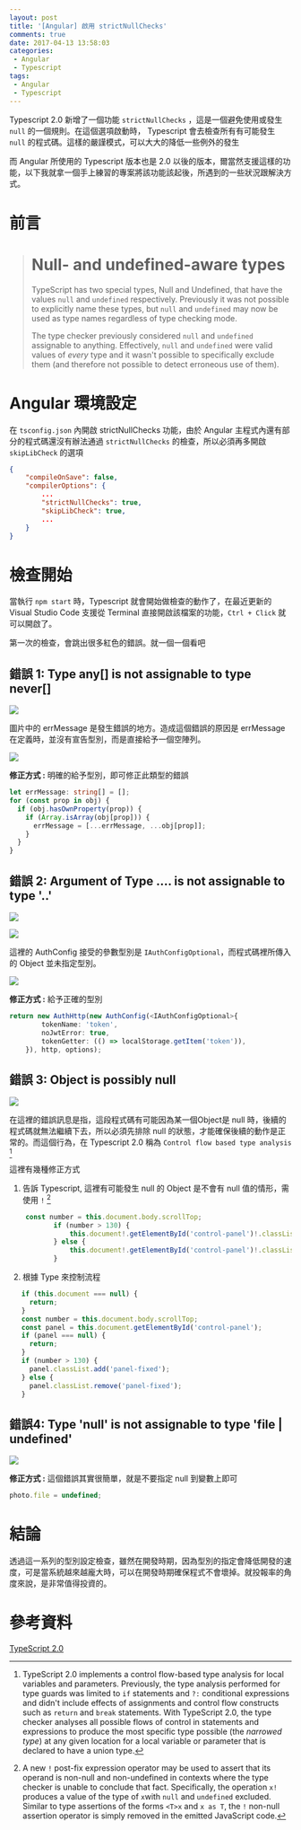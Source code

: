 ```yaml
---
layout: post
title: '[Angular] 啟用 strictNullChecks'
comments: true
date: 2017-04-13 13:58:03
categories: 
 - Angular
 - Typescript
tags: 
 - Angular
 - Typescript
---
```


Typescript 2.0 新增了一個功能 `strictNullChecks` ，這是一個避免使用或發生 `null` 的一個規則。在這個選項啟動時， Typescript 會去檢查所有有可能發生 `null` 的程式碼。這樣的嚴謹模式，可以大大的降低一些例外的發生

而 Angular 所使用的 Typescript 版本也是 2.0 以後的版本，爾當然支援這樣的功能，以下我就拿一個手上練習的專案將該功能該起後，所遇到的一些狀況跟解決方式。

<!-- more -->

# 前言

> # Null- and undefined-aware types
>
> TypeScript has two special types, Null and Undefined, that have the values `null` and `undefined` respectively. Previously it was not possible to explicitly name these types, but `null` and `undefined` may now be used as type names regardless of type checking mode.
>
> The type checker previously considered `null` and `undefined` assignable to anything. Effectively, `null` and `undefined` were valid values of *every* type and it wasn't possible to specifically exclude them (and therefore not possible to detect erroneous use of them).



# Angular 環境設定

在 `tsconfig.json` 內開啟 strictNullChecks 功能，由於 Angular 主程式內還有部分的程式碼還沒有辦法通過 `strictNullChecks` 的檢查，所以必須再多開啟 `skipLibCheck` 的選項

```json
{
    "compileOnSave": false,
    "compilerOptions": {
        ...
        "strictNullChecks": true,
        "skipLibCheck": true,
        ...
    }
}
```



# 檢查開始

當執行 `npm start` 時，Typescript 就會開始做檢查的動作了，在最近更新的 Visual Studio Code 支援從 Terminal 直接開啟該檔案的功能，`Ctrl + Click`  就可以開啟了。

第一次的檢查，會跳出很多紅色的錯誤。就一個一個看吧


## 錯誤 1: Type any[] is not assignable to type never[]

![](https://farm4.staticflickr.com/3839/33966106616_47d4595064_o.png)

圖片中的 errMessage 是發生錯誤的地方。造成這個錯誤的原因是 errMessage 在定義時，並沒有宣告型別，而是直接給予一個空陣列。

![](https://farm3.staticflickr.com/2870/33878082021_5228371f40_o.png)

**修正方式 :**  明確的給予型別，即可修正此類型的錯誤

```typescript
let errMessage: string[] = [];
for (const prop in obj) {
  if (obj.hasOwnProperty(prop)) {
    if (Array.isArray(obj[prop])) {
      errMessage = [...errMessage, ...obj[prop]];
    }
  }
}
```

 

## 錯誤 2: Argument of Type .... is not assignable to type '..'

![](https://farm4.staticflickr.com/3942/33966175946_d3fb790e8a_o.png)

![](https://farm3.staticflickr.com/2825/33966186516_b0bca33e9c_o.png)

這裡的 AuthConfig 接受的參數型別是 `IAuthConfigOptional`，而程式碼裡所傳入的 Object 並未指定型別。

![](https://farm3.staticflickr.com/2819/33966196546_d41c75867c_o.png)

**修正方式 :** 給予正確的型別

```typescript
return new AuthHttp(new AuthConfig(<IAuthConfigOptional>{
        tokenName: 'token',
        noJwtError: true,
        tokenGetter: (() => localStorage.getItem('token')),
    }), http, options);
```



## 錯誤 3: Object is possibly null

![](https://farm3.staticflickr.com/2848/33878182561_27142d36fe_o.png)

在這裡的錯誤訊息是指，這段程式碼有可能因為某一個Object是 null 時，後續的程式碼就無法繼續下去，所以必須先排除 null 的狀態，才能確保後續的動作是正常的。而這個行為，在 Typescript 2.0 稱為 `Control flow based type analysis` [^2]

[^2]: TypeScript 2.0 implements a control flow-based type analysis for local variables and parameters. Previously, the type analysis performed for type guards was limited to `if` statements and `?:` conditional expressions and didn't include effects of assignments and control flow constructs such as `return` and `break` statements. With TypeScript 2.0, the type checker analyses all possible flows of control in statements and expressions to produce the most specific type possible (the *narrowed type*) at any given location for a local variable or parameter that is declared to have a union type.

這裡有幾種修正方式

1.  告訴 Typescript, 這裡有可能發生 null 的 Object 是不會有 null 值的情形，需使用 `!`  [^1]

```typescript
    const number = this.document.body.scrollTop;
           if (number > 130) {
               this.document!.getElementById('control-panel')!.classList.add('panel-fixed');
           } else {
               this.document!.getElementById('control-panel')!.classList.remove('panel-fixed');
           }           
```


2.  根據 Type 來控制流程

```typescript
   if (this.document === null) {
     return;
   }
   const number = this.document.body.scrollTop;
   const panel = this.document.getElementById('control-panel');
   if (panel === null) {
     return;
   }
   if (number > 130) {
     panel.classList.add('panel-fixed');
   } else {
     panel.classList.remove('panel-fixed');
   }
```

## 錯誤4: Type 'null' is not assignable to type 'file | undefined'

![](https://farm3.staticflickr.com/2937/34007884075_3ffb7190eb_o.png)

**修正方式 :** 這個錯誤其實很簡單，就是不要指定 null 到變數上即可


```typescript
photo.file = undefined;
```



# 結論

透過這一系列的型別設定檢查，雖然在開發時期，因為型別的指定會降低開發的速度，可是當系統越來越龐大時，可以在開發時期確保程式不會壞掉。就投報率的角度來說，是非常值得投資的。



# 參考資料

[TypeScript 2.0](https://www.typescriptlang.org/docs/handbook/release-notes/typescript-2-0.html)



[^1]: A new `!` post-fix expression operator may be used to assert that its operand is non-null and non-undefined in contexts where the type checker is unable to conclude that fact. Specifically, the operation `x!` produces a value of the type of `x`with `null` and `undefined` excluded. Similar to type assertions of the forms `<T>x` and `x as T`, the `!` non-null assertion operator is simply removed in the emitted JavaScript code.